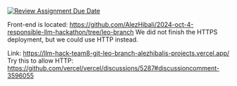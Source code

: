 [![Review Assignment Due Date](https://classroom.github.com/assets/deadline-readme-button-22041afd0340ce965d47ae6ef1cefeee28c7c493a6346c4f15d667ab976d596c.svg)](https://classroom.github.com/a/xRZXc6ot)

Front-end is located: https://github.com/AlezHibali/2024-oct-4-responsible-llm-hackathon/tree/leo-branch
We did not finish the HTTPS deployment, but we could use HTTP instead. 

Link: https://llm-hack-team8-git-leo-branch-alezhibalis-projects.vercel.app/
Try this to allow HTTP: https://github.com/vercel/vercel/discussions/5287#discussioncomment-3596055